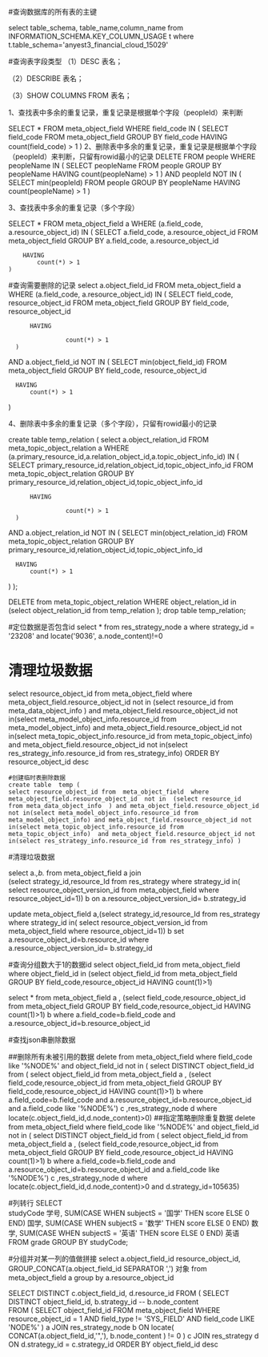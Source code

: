 
#查询数据库的所有表的主键

select table_schema, table_name,column_name from  INFORMATION_SCHEMA.KEY_COLUMN_USAGE  t where t.table_schema='anyest3_financial_cloud_15029'


#查询表字段类型
（1）DESC 表名；

（2）DESCRIBE 表名；

（3）SHOW COLUMNS FROM 表名；


1、查找表中多余的重复记录，重复记录是根据单个字段（peopleId）来判断


SELECT
    *
FROM
    meta_object_field
WHERE
    field_code IN (
        SELECT
            field_code
        FROM
            meta_object_field
        GROUP BY
            field_code
        HAVING
            count(field_code) > 1
    )
2、删除表中多余的重复记录，重复记录是根据单个字段（peopleId）来判断，只留有rowid最小的记录
DELETE
FROM
    people
WHERE
    peopleName IN (
        SELECT
            peopleName
        FROM
            people
        GROUP BY
            peopleName
        HAVING
            count(peopleName) > 1
    )
AND peopleId NOT IN (
    SELECT
        min(peopleId)
    FROM
        people
    GROUP BY
        peopleName
    HAVING
        count(peopleName) > 1
)

3、查找表中多余的重复记录（多个字段）








SELECT
    *
FROM
    meta_object_field a
WHERE
    (a.field_code, a.resource_object_id) IN (
        SELECT
            a.field_code, a.resource_object_id
        FROM
            meta_object_field
        GROUP BY
                       a.field_code, a.resource_object_id

        HAVING
            count(*) > 1
    )
    
    
  #查询需要删除的记录
  select a.object_field_id
  FROM
      meta_object_field a
  WHERE
      (a.field_code, a.resource_object_id) IN (
          SELECT
              field_code, resource_object_id
          FROM
              meta_object_field 
          GROUP BY
                         field_code, resource_object_id
  
          HAVING
            
  					count(*) > 1
      )
  		
  AND a.object_field_id NOT IN (
      SELECT
          min(object_field_id)
      FROM
          meta_object_field
      GROUP BY
                                 field_code, resource_object_id
  
      HAVING
          count(*) > 1
  )  
    
 4、删除表中多余的重复记录（多个字段），只留有rowid最小的记录
 
 
create table temp_relation (
select a.object_relation_id
  FROM
      meta_topic_object_relation a
  WHERE
      (a.primary_resource_id,a.relation_object_id,a.topic_object_info_id) IN (
          SELECT
             primary_resource_id,relation_object_id,topic_object_info_id
          FROM
              meta_topic_object_relation 
          GROUP BY
             primary_resource_id,relation_object_id,topic_object_info_id
  
          HAVING
            
  					count(*) > 1
      )
  		
  AND a.object_relation_id NOT IN (
      SELECT
          min(object_relation_id)
      FROM
          meta_topic_object_relation
      GROUP BY
             primary_resource_id,relation_object_id,topic_object_info_id
  
      HAVING
          count(*) > 1
  ) );
	
DELETE from 	meta_topic_object_relation WHERE object_relation_id in (select object_relation_id from temp_relation );
drop table temp_relation;
    
  #定位数据是否包含id
    select * from res_strategy_node a where strategy_id = '23208'  and locate('9036', a.node_content)!=0
    
   # 清理垃圾数据
   
   
   
select resource_object_id from  meta_object_field  where meta_object_field.resource_object_id  not in  (select resource_id  from meta_data_object_info  ) and meta_object_field.resource_object_id not in(select meta_model_object_info.resource_id from meta_model_object_info) and meta_object_field.resource_object_id not in(select meta_topic_object_info.resource_id from meta_topic_object_info)  and meta_object_field.resource_object_id not in(select res_strategy_info.resource_id from res_strategy_info)  ORDER BY resource_object_id desc
    
    
    #创建临时表删除数据
    create table  temp (
    select resource_object_id from  meta_object_field  where meta_object_field.resource_object_id  not in  (select resource_id  from meta_data_object_info  ) and meta_object_field.resource_object_id not in(select meta_model_object_info.resource_id from meta_model_object_info) and meta_object_field.resource_object_id not in(select meta_topic_object_info.resource_id from meta_topic_object_info)  and meta_object_field.resource_object_id not in(select res_strategy_info.resource_id from res_strategy_info) )


#清理垃圾数据


select a.*,b.* from  meta_object_field a   join  
(select  strategy_id,resource_Id from res_strategy  where strategy_id in( select resource_object_version_id from meta_object_field where resource_object_id=1)) b on a.resource_object_version_id= b.strategy_id


update  meta_object_field a,(select  strategy_id,resource_Id from res_strategy  where strategy_id in( select resource_object_version_id from meta_object_field where resource_object_id=1)) b set a.resource_object_id=b.resource_id  where   
  a.resource_object_version_id= b.strategy_id


#查询分组数大于1的数据id
select object_field_id  from meta_object_field where object_field_id in (select object_field_id from meta_object_field GROUP BY field_code,resource_object_id HAVING count(1)>1)


select *  from meta_object_field a , (select  field_code,resource_object_id from meta_object_field GROUP BY field_code,resource_object_id HAVING count(1)>1) b where a.field_code=b.field_code and a.resource_object_id=b.resource_object_id

#查找json串删除数据

##删除所有未被引用的数据
delete from meta_object_field where field_code like '%NODE%' and object_field_id not in (
select DISTINCT object_field_id from ( select  object_field_id  from meta_object_field a , (select  field_code,resource_object_id from meta_object_field GROUP BY field_code,resource_object_id HAVING count(1)>1) b where a.field_code=b.field_code and a.resource_object_id=b.resource_object_id and a.field_code like '%NODE%') c ,res_strategy_node d where locate(c.object_field_id,d.node_content)>0)
##指定策略删除重复数据
delete from meta_object_field where field_code like '%NODE%' and object_field_id not in (
select DISTINCT object_field_id from ( select  object_field_id  from meta_object_field a , (select  field_code,resource_object_id from meta_object_field GROUP BY field_code,resource_object_id HAVING count(1)>1) b where a.field_code=b.field_code and a.resource_object_id=b.resource_object_id and a.field_code like '%NODE%') c ,res_strategy_node d where locate(c.object_field_id,d.node_content)>0 and d.strategy_id=105635)



#列转行
SELECT  
studyCode 学号,
SUM(CASE WHEN subjectS = '国学' THEN  score ELSE 0 END) 国学,
SUM(CASE WHEN subjectS = '数学' THEN  score ELSE 0 END) 数学,
SUM(CASE WHEN subjectS = '英语' THEN  score ELSE 0 END) 英语
   FROM grade
GROUP BY studyCode;


#分组并对某一列的值做拼接
select a.object_field_id resource_object_id, GROUP_CONCAT(a.object_field_id SEPARATOR ',') 对象 from meta_object_field a  group by a.resource_object_id



SELECT DISTINCT
	c.object_field_id,
	d.resource_id 
FROM
	(
	SELECT DISTINCT
		object_field_id,
		 b.strategy_id
	-- b.node_content	
	FROM
		( SELECT object_field_id FROM meta_object_field WHERE resource_object_id = 1 AND field_type != 'SYS_FIELD' AND field_code LIKE 'NODE%' ) a
		JOIN res_strategy_node b ON locate( CONCAT(a.object_field_id,'",'), b.node_content ) != 0 
	) c
	JOIN res_strategy d ON d.strategy_id = c.strategy_id  ORDER BY object_field_id desc
	